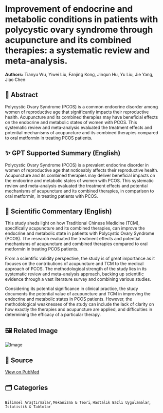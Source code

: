 # Improvement of endocrine and metabolic conditions in patients with polycystic ovary syndrome through acupuncture and its combined therapies: a systematic review and meta-analysis.

**Authors:** Tianyu Wu, Yiwei Liu, Fanjing Kong, Jinqun Hu, Yu Liu, Jie Yang, Jiao Chen

## 🧬 Abstract
Polycystic Ovary Syndrome (PCOS) is a common endocrine disorder among women of reproductive age that significantly impacts their reproductive health. Acupuncture and its combined therapies may have beneficial effects on the endocrine and metabolic states of women with PCOS. This systematic review and meta-analysis evaluated the treatment effects and potential mechanisms of acupuncture and its combined therapies compared to oral metformin in treating PCOS patients.

## ✨ GPT Supported Summary (English)
Polycystic Ovary Syndrome (PCOS) is a prevalent endocrine disorder in women of reproductive age that noticeably affects their reproductive health. Acupuncture and its combined therapies may deliver beneficial impacts on the endocrine and metabolic states of women with PCOS. This systematic review and meta-analysis evaluated the treatment effects and potential mechanisms of acupuncture and its combined therapies, in comparison to oral metformin, in treating patients with PCOS.

## 🧠 Scientific Commentary (English)
This study sheds light on how Traditional Chinese Medicine (TCM), specifically acupuncture and its combined therapies, can improve the endocrine and metabolic state in patients with Polycystic Ovary Syndrome (PCOS). The research evaluated the treatment effects and potential mechanisms of acupuncture and combined therapies compared to oral metformin in treating PCOS patients.

From a scientific validity perspective, the study is of great importance as it focuses on the contributions of acupuncture and TCM to the medical approach of PCOS. The methodological strength of the study lies in its systematic review and meta-analysis approach, backing up scientific evidence through a vast literature survey and combining various studies.

Considering its potential significance in clinical practice, the study documents the potential value of acupuncture and TCM in improving the endocrine and metabolic states in PCOS patients. However, the methodological weaknesses of the study can include the lack of clarity on how exactly the therapies and acupuncture are applied, and difficulties in determining the efficacy of a particular therapy.

## 🖼️ Related Image
![Image](https://oaidalleapiprodscus.blob.core.windows.net/private/org-bb2jTKorMyGA6Ae9CBZIHTY6/user-WkL0nDv4yLhNmEZntVH46o5I/img-HF7h1rKEp0Mj6HiwYeH6HlMx.png?st=2025-03-29T15%3A32%3A11Z&se=2025-03-29T17%3A32%3A11Z&sp=r&sv=2024-08-04&sr=b&rscd=inline&rsct=image/png&skoid=d505667d-d6c1-4a0a-bac7-5c84a87759f8&sktid=a48cca56-e6da-484e-a814-9c849652bcb3&skt=2025-03-28T23%3A59%3A11Z&ske=2025-03-29T23%3A59%3A11Z&sks=b&skv=2024-08-04&sig=Hd2k7lyYt%2BN/jyUFGsPOPxFglYctF3ifowbzRhf%2B%2B1E%3D)

## 🔗 Source
[View on PubMed](https://pubmed.ncbi.nlm.nih.gov/40091529/)

## 🗂️ Categories
`Bilimsel Araştırmalar`, `Mekanizma & Teori`, `Hastalık Bazlı Uygulamalar`, `İstatistik & Tablolar`

